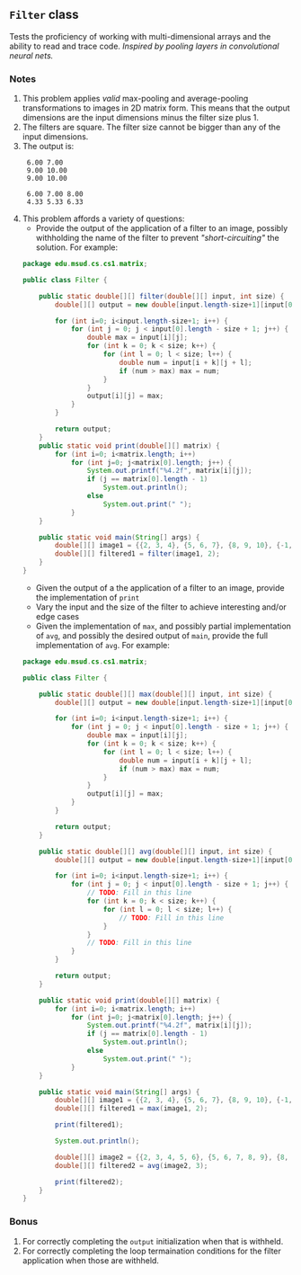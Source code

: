 ## `Filter` class

Tests the proficiency of working with multi-dimensional arrays and the ability to read and trace code. _Inspired by pooling layers in convolutional neural nets._

### Notes
1. This problem applies _valid_ max-pooling and average-pooling transformations to images in 2D matrix form. This means that the output dimensions are the input dimensions minus the filter size plus 1.
2. The filters are square. The filter size cannot be bigger than any of the input dimensions.
3. The output is:
   ```
    6.00 7.00
    9.00 10.00
    9.00 10.00
    
    6.00 7.00 8.00
    4.33 5.33 6.33
   ```
4. This problem affords a variety of questions:
    * Provide the output of the application of a filter to an image, possibly withholding the name of the filter to prevent _"short-circuiting"_ the solution. For example:
    ```java
    package edu.msud.cs.cs1.matrix;
    
    public class Filter {
    
        public static double[][] filter(double[][] input, int size) {
            double[][] output = new double[input.length-size+1][input[0].length-size+1];
    
            for (int i=0; i<input.length-size+1; i++) {
                for (int j = 0; j < input[0].length - size + 1; j++) {
                    double max = input[i][j];
                    for (int k = 0; k < size; k++) {
                        for (int l = 0; l < size; l++) {
                            double num = input[i + k][j + l];
                            if (num > max) max = num;
                        }
                    }
                    output[i][j] = max;
                }
            }
    
            return output;
        }
        public static void print(double[][] matrix) {
            for (int i=0; i<matrix.length; i++)
                for (int j=0; j<matrix[0].length; j++) {
                    System.out.printf("%4.2f", matrix[i][j]);
                    if (j == matrix[0].length - 1)
                        System.out.println();
                    else
                        System.out.print(" ");
                }
        }
    
        public static void main(String[] args) {
            double[][] image1 = {{2, 3, 4}, {5, 6, 7}, {8, 9, 10}, {-1, 0, 1}};
            double[][] filtered1 = filter(image1, 2);
        }
    }
    ```
    * Given the output of a the application of a filter to an image, provide the implementation of `print`
    * Vary the input and the size of the filter to achieve interesting and/or edge cases
    * Given the implementation of `max`, and possibly partial implementation of `avg`, and possibly the desired output of `main`, provide the full implementation of `avg`. For example:
    ```java
    package edu.msud.cs.cs1.matrix;
    
    public class Filter {
    
        public static double[][] max(double[][] input, int size) {
            double[][] output = new double[input.length-size+1][input[0].length-size+1];
    
            for (int i=0; i<input.length-size+1; i++) {
                for (int j = 0; j < input[0].length - size + 1; j++) {
                    double max = input[i][j];
                    for (int k = 0; k < size; k++) {
                        for (int l = 0; l < size; l++) {
                            double num = input[i + k][j + l];
                            if (num > max) max = num;
                        }
                    }
                    output[i][j] = max;
                }
            }
    
            return output;
        }
    
        public static double[][] avg(double[][] input, int size) {
            double[][] output = new double[input.length-size+1][input[0].length-size+1];
    
            for (int i=0; i<input.length-size+1; i++) {
                for (int j = 0; j < input[0].length - size + 1; j++) {
                    // TODO: Fill in this line
                    for (int k = 0; k < size; k++) {
                        for (int l = 0; l < size; l++) {
                            // TODO: Fill in this line
                        }
                    }
                    // TODO: Fill in this line
                }
            }
    
            return output;
        }
    
        public static void print(double[][] matrix) {
            for (int i=0; i<matrix.length; i++)
                for (int j=0; j<matrix[0].length; j++) {
                    System.out.printf("%4.2f", matrix[i][j]);
                    if (j == matrix[0].length - 1)
                        System.out.println();
                    else
                        System.out.print(" ");
                }
        }
    
        public static void main(String[] args) {
            double[][] image1 = {{2, 3, 4}, {5, 6, 7}, {8, 9, 10}, {-1, 0, 1}};
            double[][] filtered1 = max(image1, 2);
    
            print(filtered1);
    
            System.out.println();
    
            double[][] image2 = {{2, 3, 4, 5, 6}, {5, 6, 7, 8, 9}, {8, 9, 10, 11, 12}, {-3, -2, -1, 0, 1}};
            double[][] filtered2 = avg(image2, 3);
    
            print(filtered2);
        }
    }
    ```
    
### Bonus
1. For correctly completing the `output` initialization when that is withheld.
2. For correctly completing the loop termaination conditions for the filter application when those are withheld.
